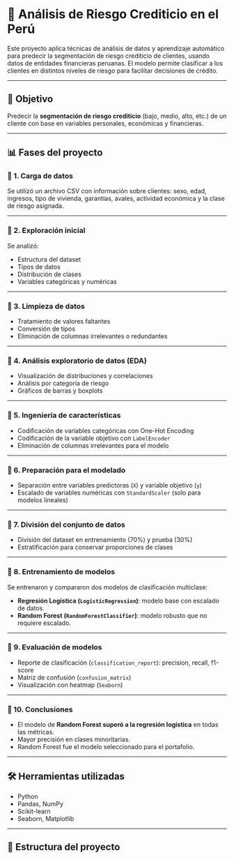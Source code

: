 # 🧠 Análisis de Riesgo Crediticio en el Perú

Este proyecto aplica técnicas de análisis de datos y aprendizaje automático para predecir la segmentación de riesgo crediticio de clientes, usando datos de entidades financieras peruanas. El modelo permite clasificar a los clientes en distintos niveles de riesgo para facilitar decisiones de crédito.

---

## 🎯 Objetivo

Predecir la **segmentación de riesgo crediticio** (bajo, medio, alto, etc.) de un cliente con base en variables personales, económicas y financieras.

---

## 📊 Fases del proyecto

### 🔹 1. Carga de datos

Se utilizó un archivo CSV con información sobre clientes: sexo, edad, ingresos, tipo de vivienda, garantías, avales, actividad económica y la clase de riesgo asignada.

---

### 🔹 2. Exploración inicial

Se analizó:
- Estructura del dataset
- Tipos de datos
- Distribución de clases
- Variables categóricas y numéricas

---

### 🔹 3. Limpieza de datos

- Tratamiento de valores faltantes
- Conversión de tipos
- Eliminación de columnas irrelevantes o redundantes

---

### 🔹 4. Análisis exploratorio de datos (EDA)

- Visualización de distribuciones y correlaciones
- Análisis por categoría de riesgo
- Gráficos de barras y boxplots

---

### 🔹 5. Ingeniería de características

- Codificación de variables categóricas con One-Hot Encoding
- Codificación de la variable objetivo con `LabelEncoder`
- Eliminación de columnas irrelevantes para el modelo

---

### 🔹 6. Preparación para el modelado

- Separación entre variables predictoras (`X`) y variable objetivo (`y`)
- Escalado de variables numéricas con `StandardScaler` (solo para modelos lineales)

---

### 🔹 7. División del conjunto de datos

- División del dataset en entrenamiento (70%) y prueba (30%)
- Estratificación para conservar proporciones de clases

---

### 🔹 8. Entrenamiento de modelos

Se entrenaron y compararon dos modelos de clasificación multiclase:

- **Regresión Logística (`LogisticRegression`)**: modelo base con escalado de datos.
- **Random Forest (`RandomForestClassifier`)**: modelo robusto que no requiere escalado.

---

### 🔹 9. Evaluación de modelos

- Reporte de clasificación (`classification_report`): precision, recall, f1-score
- Matriz de confusión (`confusion_matrix`)
- Visualización con heatmap (`Seaborn`)

---

### 🔹 10. Conclusiones

- El modelo de **Random Forest superó a la regresión logística** en todas las métricas.
- Mayor precisión en clases minoritarias.
- Random Forest fue el modelo seleccionado para el portafolio.

---

## 🛠️ Herramientas utilizadas

- Python
- Pandas, NumPy
- Scikit-learn
- Seaborn, Matplotlib

---

## 📂 Estructura del proyecto

